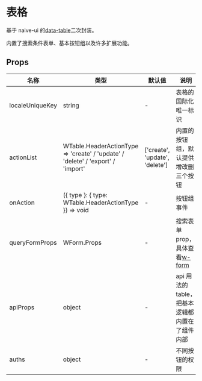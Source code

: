 # 表格

基于 naive-ui 的[data-table](https://www.naiveui.com/zh-CN/os-theme/components/data-table)二次封装。

内置了搜索条件表单、基本按钮组以及许多扩展功能。

## Props

| 名称            | 类型                                                                            | 默认值                         | 说明                                                      |
| --------------- | ------------------------------------------------------------------------------- | ------------------------------ | --------------------------------------------------------- |
| localeUniqueKey | string                                                                          | -                      | 表格的国际化唯一标识                                      |
| actionList      | WTable.HeaderActionType => 'create' / 'update' / 'delete' / 'export' / 'import' | ['create', 'update', 'delete'] | 内置的按钮组，默认提供增改删三个按钮                      |
| onAction        | ({ type }: { type: WTable.HeaderActionType }) => void                           | -                      | 按钮组事件                                                |
| queryFormProps  | WForm.Props                                                                     | -                      | 搜索表单 prop，具体查看[w-form](/component/UI/form#props) |
| apiProps        | object                                                                          | -                      | api 用法的 table，把基本逻辑都内置在了组件内部            |
| auths           | object                                                                          | -                      | 不同按钮的权限                                            |

